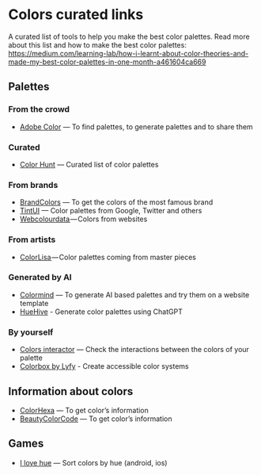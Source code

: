 # Colors curated links
A curated list of tools to help you make the best color palettes.
Read more about this list and how to make the best color palettes: https://medium.com/learning-lab/how-i-learnt-about-color-theories-and-made-my-best-color-palettes-in-one-month-a461604ca669

## Palettes

### From the crowd

* [Adobe Color](https://color.adobe.com/) — To find palettes, to generate palettes and to share them

### Curated 
* [Color Hunt](http://colorhunt.co) — Curated list of color palettes

### From brands

* [BrandColors](https://brandcolors.net/) — To get the colors of the most famous brand
* [TintUI](http://www.rehabcenter.marketing/tintui/index.html) — Color palettes from Google, Twitter and others
* [Webcolourdata ](http://webcolourdata.com/)— Colors from websites

### From artists

- [ColorLisa ](http://www.colorlisa.com)— Color palettes coming from master pieces

### Generated by AI

* [Colormind](http://colormind.io) — To generate AI based palettes and try them on a website template
* [HueHive](https://huehive.co) - Generate color palettes using ChatGPT

### By yourself

* [Colors interactor](https://colors.learn.uno) — Check the interactions between the colors of your palette
* [Colorbox by Lyfy](https://www.colorbox.io/) - Create accessible color systems

## Information about colors

* [ColorHexa](http://www.colorhexa.com/) — To get color’s information
* [BeautyColorCode](https://www.beautycolorcode.com) — To get color’s information

## Games

* [I love hue](http://i-love-hue.com/) — Sort colors by hue (android, ios)
